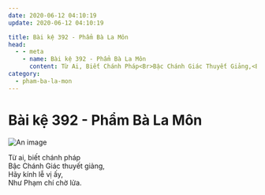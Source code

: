 ```yaml
---
date: 2020-06-12 04:10:19
update: 2020-06-12 04:10:19

title: Bài kệ 392 - Phẩm Bà La Môn
head:
  - - meta
    - name: Bài kệ 392 - Phẩm Bà La Môn
      content: Từ Ai, Biết Chánh Pháp<Br>Bậc Chánh Giác Thuyết Giảng,<Br>Hãy Kính Lễ Vị Ấy,<Br>Như Phạm Chí Chờ Lửa.<Br>
category:
  - pham-ba-la-mon
---
```


# Bài kệ 392 - Phẩm Bà La Môn

![An image](/img/pham-ba-la-mon/pham-ba-la-mon-392.jpg)

Từ ai, biết chánh pháp<br>Bậc Chánh Giác thuyết giảng,<br>Hãy kính lễ vị ấy,<br>Như Phạm chí chờ lửa.<br>
